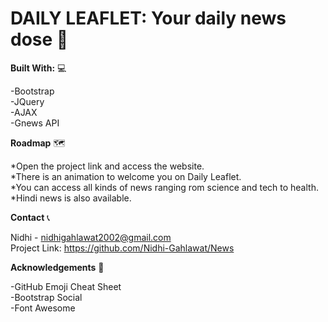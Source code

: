 # DAILY LEAFLET: Your daily news dose :newspaper:

**Built With:** 💻

-Bootstrap  
-JQuery  
-AJAX   
-Gnews API  


**Roadmap** 🗺️

*Open the project link and access the website.   
*There is an animation to welcome you on Daily Leaflet.  
*You can access all kinds of news ranging rom science and tech to health.  
*Hindi news is also available.  

**Contact** 📞 

Nidhi - nidhigahlawat2002@gmail.com  
Project Link: https://github.com/Nidhi-Gahlawat/News  

**Acknowledgements** 🙌

-GitHub Emoji Cheat Sheet  
-Bootstrap Social  
-Font Awesome  

